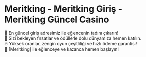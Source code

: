 # Meritking - Meritking Giriş - Meritking Güncel Casino

🎰 En güncel giriş adresimiz ile eğlencenin tadını çıkarın!  
💎 Sizi bekleyen fırsatlar ve ödüllerle dolu dünyamıza hemen katılın.  
🔥 Yüksek oranlar, zengin oyun çeşitliliği ve hızlı ödeme garantisi!  
📢  [Meritking] ile eğlenceye ve kazanca hemen başlayın!
